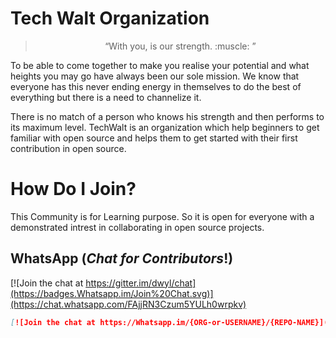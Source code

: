 # Tech Walt Organization

> <center> “With you, is our strength. :muscle: ” </center>

To be able to come together to make you realise your potential and what heights you may go have always been our sole mission. We know that everyone has this never ending energy in themselves to do the best of everything but there is a need to channelize it.

There is no match of a person who knows his strength and then performs to its maximum level. TechWalt is an organization which help beginners to get familiar with open source and helps them to get started with their first contribution in open source.

# How Do I Join?

This Community is for Learning purpose. So it is open for everyone with a demonstrated intrest in collaborating in open source projects.

## WhatsApp (*Chat for Contributors*!)

[![Join the chat at https://gitter.im/dwyl/chat](https://badges.Whatsapp.im/Join%20Chat.svg)](https://chat.whatsapp.com/FAjjRN3Czum5YULh0wrpkv)
```md
[![Join the chat at https://Whatsapp.im/{ORG-or-USERNAME}/{REPO-NAME}](https://badges.Whatsapp.im/Join%20Chat.svg)](https://chat.whatsapp.com/FAjjRN3Czum5YULh0wrpkv)
```
